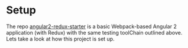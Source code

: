 # Setup

The repo [angular2-redux-starter](https://github.com/rangle/angular2-redux-starter) is a basic Webpack-based Angular 2 application (with Redux) with the same testing toolChain outlined above. Lets take a look at how this project is set up.
